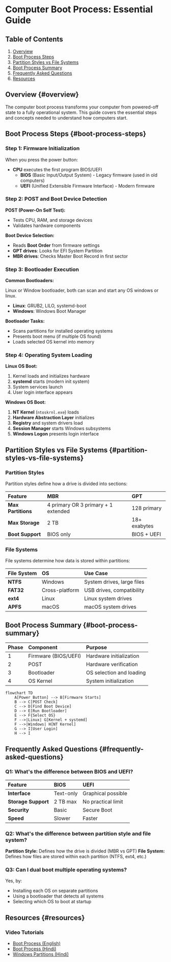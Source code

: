 # Computer Boot Process: Essential Guide

## Table of Contents

1. [Overview](#overview)
2. [Boot Process Steps](#boot-process-steps)
3. [Partition Styles vs File Systems](#partition-styles-vs-file-systems)
4. [Boot Process Summary](#boot-process-summary)
5. [Frequently Asked Questions](#frequently-asked-questions)
6. [Resources](#resources)

## Overview {#overview}

The computer boot process transforms your computer from powered-off state to a fully operational system. This guide covers the essential steps and concepts needed to understand how computers start.

## Boot Process Steps {#boot-process-steps}

### Step 1: Firmware Initialization

When you press the power button:

- **CPU** executes the first program BIOS/UEFI
    - **BIOS** (Basic Input/Output System) - Legacy firmware (used in old computers)
    - **UEFI** (Unified Extensible Firmware Interface) - Modern firmware


### Step 2: POST and Boot Device Detection

**POST (Power-On Self Test):**

- Tests CPU, RAM, and storage devices
- Validates hardware components

**Boot Device Selection:**

- Reads **Boot Order** from firmware settings
- **GPT drives**: Looks for EFI System Partition
- **MBR drives**: Checks Master Boot Record in first sector


### Step 3: Bootloader Execution

**Common Bootloaders:**

Linux or Window bootloader, both can scan and start any OS windows or linux.   
- **Linux**: GRUB2, LILO, systemd-boot
- **Windows**: Windows Boot Manager

**Bootloader Tasks:**

- Scans partitions for installed operating systems
- Presents boot menu (if multiple OS found)
- Loads selected OS kernel into memory


### Step 4: Operating System Loading

**Linux OS Boot:**

1. Kernel loads and initializes hardware
2. **systemd** starts (modern init system)
3. System services launch
4. User login interface appears

**Windows OS Boot:**

1. **NT Kernel** (`ntoskrnl.exe`) loads
2. **Hardware Abstraction Layer** initializes
3. **Registry** and system drivers load
4. **Session Manager** starts Windows subsystems
5. **Windows Logon** presents login interface

## Partition Styles vs File Systems {#partition-styles-vs-file-systems}

### Partition Styles

Partition styles define how a drive is divided into sections:


| Feature | MBR | GPT |
| :-- | :-- | :-- |
| **Max Partitions** | 4 primary OR 3 primary + 1 extended | 128 primary |
| **Max Storage** | 2 TB | 18+ exabytes |
| **Boot Support** | BIOS only | BIOS + UEFI |

### File Systems

File systems determine how data is stored within partitions:


| File System | OS | Use Case |
| :-- | :-- | :-- |
| **NTFS** | Windows | System drives, large files |
| **FAT32** | Cross-platform | USB drives, compatibility |
| **ext4** | Linux | Linux system drives |
| **APFS** | macOS | macOS system drives |

## Boot Process Summary {#boot-process-summary}

| Phase | Component | Purpose |
| :-- | :-- | :-- |
| 1 | Firmware (BIOS/UEFI) | Hardware initialization |
| 2 | POST | Hardware verification |
| 3 | Bootloader | OS selection and loading |
| 4 | OS Kernel | System initialization |

```mermaid
flowchart TD
    A[Power Button] --> B[Firmware Starts]
    B --> C[POST Check]
    C --> D[Find Boot Device]
    D --> E[Run Bootloader]
    E --> F{Select OS}
    F -->|Linux| G[Kernel + systemd]
    F -->|Windows| H[NT Kernel]
    G --> I[User Login]
    H --> I
```


## Frequently Asked Questions {#frequently-asked-questions}

### Q1: What's the difference between BIOS and UEFI?

| Feature | BIOS | UEFI |
| :-- | :-- | :-- |
| **Interface** | Text-only | Graphical possible |
| **Storage Support** | 2 TB max | No practical limit |
| **Security** | Basic | Secure Boot |
| **Speed** | Slower | Faster |

### Q2: What's the difference between partition style and file system?

**Partition Style:** Defines how the drive is divided (MBR vs GPT)
**File System:** Defines how files are stored within each partition (NTFS, ext4, etc.)

### Q3: Can I dual boot multiple operating systems?

Yes, by:

- Installing each OS on separate partitions
- Using a bootloader that detects all systems
- Selecting which OS to boot at startup



## Resources {#resources}

### Video Tutorials

- [Boot Process (English)](https://youtu.be/XpFsMB6FoOs?si=1I3NxtlIJxR_Rm15)
- [Boot Process (Hindi)](https://youtu.be/sebgrmiYdk4?si=2826LMkJMHlLhExv)
- [Windows Partitions (Hindi)](https://youtu.be/K2NsltEIUlI?si=AyBhrLQ6RItdx7QL)

